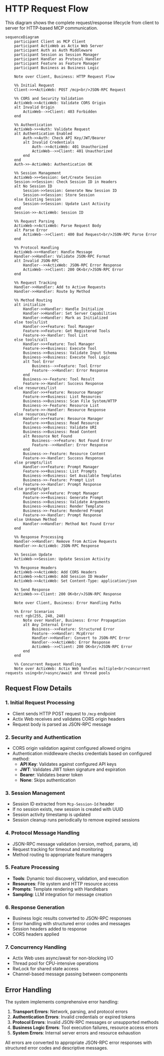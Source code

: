 # HTTP Request Flow

This diagram shows the complete request/response lifecycle from client to server for HTTP-based MCP communication.

```mermaid
sequenceDiagram
    participant Client as MCP Client
    participant ActixWeb as Actix Web Server
    participant Auth as Auth Middleware
    participant Session as Session Manager
    participant Handler as Protocol Handler
    participant Feature as Feature Manager
    participant Business as Business Logic

    Note over Client, Business: HTTP Request Flow

    %% Initial Request
    Client->>+ActixWeb: POST /mcp<br/>JSON-RPC Request
    
    %% CORS and Security Validation
    ActixWeb->>ActixWeb: Validate CORS Origin
    alt Invalid Origin
        ActixWeb-->>Client: 403 Forbidden
    end
    
    %% Authentication
    ActixWeb->>+Auth: Validate Request
    alt Authentication Enabled
        Auth->>Auth: Check API Key/JWT/Bearer
        alt Invalid Credentials
            Auth-->>ActixWeb: 401 Unauthorized
            ActixWeb-->>Client: 401 Unauthorized
        end
    end
    Auth->>-ActixWeb: Authentication OK
    
    %% Session Management
    ActixWeb->>+Session: Get/Create Session
    Session->>Session: Check Session ID in Headers
    alt No Session ID
        Session->>Session: Generate New Session ID
        Session->>Session: Store Session
    else Existing Session
        Session->>Session: Update Last Activity
    end
    Session->>-ActixWeb: Session ID
    
    %% Request Parsing
    ActixWeb->>ActixWeb: Parse Request Body
    alt Parse Error
        ActixWeb-->>Client: 400 Bad Request<br/>JSON-RPC Parse Error
    end
    
    %% Protocol Handling
    ActixWeb->>+Handler: Handle Message
    Handler->>Handler: Validate JSON-RPC Format
    alt Invalid JSON-RPC
        Handler-->>ActixWeb: JSON-RPC Error Response
        ActixWeb-->>Client: 200 OK<br/>JSON-RPC Error
    end
    
    %% Request Tracking
    Handler->>Handler: Add to Active Requests
    Handler->>Handler: Route by Method
    
    %% Method Routing
    alt initialize
        Handler->>Handler: Handle Initialize
        Handler->>Handler: Set Server Capabilities
        Handler->>Handler: Mark as Initialized
    else tools/list
        Handler->>+Feature: Tool Manager
        Feature->>Feature: Get Registered Tools
        Feature->>-Handler: Tool List
    else tools/call
        Handler->>+Feature: Tool Manager
        Feature->>+Business: Execute Tool
        Business->>Business: Validate Input Schema
        Business->>Business: Execute Tool Logic
        alt Tool Error
            Business-->>Feature: Tool Error
            Feature-->>Handler: Error Response
        end
        Business->>-Feature: Tool Result
        Feature->>-Handler: Success Response
    else resources/list
        Handler->>+Feature: Resource Manager
        Feature->>+Business: List Resources
        Business->>Business: Scan File System/HTTP
        Business->>-Feature: Resource List
        Feature->>-Handler: Resource Response
    else resources/read
        Handler->>+Feature: Resource Manager
        Feature->>+Business: Read Resource
        Business->>Business: Validate URI
        Business->>Business: Read Content
        alt Resource Not Found
            Business-->>Feature: Not Found Error
            Feature-->>Handler: Error Response
        end
        Business->>-Feature: Resource Content
        Feature->>-Handler: Success Response
    else prompts/list
        Handler->>+Feature: Prompt Manager
        Feature->>+Business: List Prompts
        Business->>Business: Get Available Templates
        Business->>-Feature: Prompt List
        Feature->>-Handler: Prompt Response
    else prompts/get
        Handler->>+Feature: Prompt Manager
        Feature->>+Business: Generate Prompt
        Business->>Business: Validate Arguments
        Business->>Business: Render Template
        Business->>-Feature: Rendered Prompt
        Feature->>-Handler: Prompt Response
    else Unknown Method
        Handler->>Handler: Method Not Found Error
    end
    
    %% Response Processing
    Handler->>Handler: Remove from Active Requests
    Handler->>-ActixWeb: JSON-RPC Response
    
    %% Session Update
    ActixWeb->>Session: Update Session Activity
    
    %% Response Headers
    ActixWeb->>ActixWeb: Add CORS Headers
    ActixWeb->>ActixWeb: Add Session ID Header
    ActixWeb->>ActixWeb: Set Content-Type: application/json
    
    %% Send Response
    ActixWeb->>-Client: 200 OK<br/>JSON-RPC Response

    Note over Client, Business: Error Handling Paths

    %% Error Scenarios
    rect rgb(255, 240, 240)
        Note over Handler, Business: Error Propagation
        alt Any Internal Error
            Business-->>Feature: Structured Error
            Feature-->>Handler: McpError
            Handler->>Handler: Convert to JSON-RPC Error
            Handler-->>ActixWeb: Error Response
            ActixWeb-->>Client: 200 OK<br/>JSON-RPC Error
        end
    end

    %% Concurrent Request Handling
    Note over ActixWeb: Actix Web handles multiple<br/>concurrent requests using<br/>async/await and thread pools
```

## Request Flow Details

### 1. Initial Request Processing
- Client sends HTTP POST request to `/mcp` endpoint
- Actix Web receives and validates CORS origin headers
- Request body is parsed as JSON-RPC message

### 2. Security and Authentication
- CORS origin validation against configured allowed origins
- Authentication middleware checks credentials based on configured method:
  - **API Key**: Validates against configured API keys
  - **JWT**: Validates JWT token signature and expiration
  - **Bearer**: Validates bearer token
  - **None**: Skips authentication

### 3. Session Management
- Session ID extracted from `Mcp-Session-Id` header
- If no session exists, new session is created with UUID
- Session activity timestamp is updated
- Session cleanup runs periodically to remove expired sessions

### 4. Protocol Message Handling
- JSON-RPC message validation (version, method, params, id)
- Request tracking for timeout and monitoring
- Method routing to appropriate feature managers

### 5. Feature Processing
- **Tools**: Dynamic tool discovery, validation, and execution
- **Resources**: File system and HTTP resource access
- **Prompts**: Template rendering with Handlebars
- **Sampling**: LLM integration for message creation

### 6. Response Generation
- Business logic results converted to JSON-RPC responses
- Error handling with structured error codes and messages
- Session headers added to response
- CORS headers applied

### 7. Concurrency Handling
- Actix Web uses async/await for non-blocking I/O
- Thread pool for CPU-intensive operations
- RwLock for shared state access
- Channel-based message passing between components

## Error Handling

The system implements comprehensive error handling:

1. **Transport Errors**: Network, parsing, and protocol errors
2. **Authentication Errors**: Invalid credentials or expired tokens
3. **Protocol Errors**: Invalid JSON-RPC messages or unsupported methods
4. **Business Logic Errors**: Tool execution failures, resource access errors
5. **System Errors**: Internal server errors and resource exhaustion

All errors are converted to appropriate JSON-RPC error responses with structured error codes and descriptive messages.
